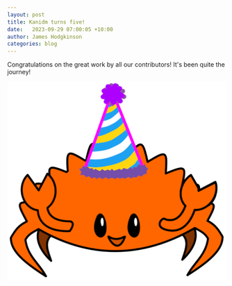 ```yaml
---
layout: post
title: Kanidm turns five!
date:   2023-09-29 07:00:05 +10:00
author: James Hodgkinson
categories: blog
---
```


Congratulations on the great work by all our contributors! It's been quite the journey!

![Party kani](/assets/images/kani-party.png)
